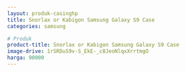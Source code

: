 ```yaml
---
layout: produk-casinghp
title: Snorlax or Kabigon Samsung Galaxy S9 Case
categories: samsung

# Produk
product-title: Snorlax or Kabigon Samsung Galaxy S9 Case
image-drive: 1rSRDuS9v-S_EkE-_c8JeoNlqxXrrtmgO
harga: 90000
---
```

